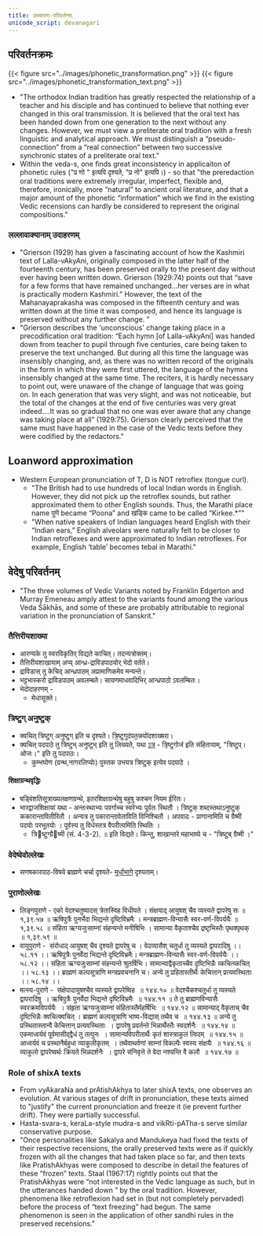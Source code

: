 ```yaml
---
title: उच्चारण-परिवर्तनम्
unicode_script: devanagari
---
```


## परिवर्तनक्रमः
{{< figure src="../images/phonetic_transformation.png"  >}}
{{< figure src="../images/phonetic_transformation_text.png"  >}}

- "The orthodox Indian tradition has greatly respected the relationship of a teacher and his disciple and has continued to believe that nothing ever changed in this oral transmission. It is believed that the oral text has been handed down from one generation to the next without any changes. However, we must view a preliterate oral tradition with a fresh linguistic and analytical approach. We must distinguish a “pseudo-connection” from a “real connection” between two successive synchronic states of a preliterate oral text."
- Within the veda-s, one finds great inconsistency in applicaiton of phonetic rules ("प्र णो " इत्यपि दृश्यते, "प्र नो" इत्यपि।) - so that "the preredaction oral traditions were extremely irregular, imperfect, flexible and, therefore, ironically, more “natural” to ancient oral literature, and that a major amount of the phonetic “information” which we find in the existing Vedic recensions can hardly be considered to represent the original compositions."

### लल्लावाक्यानाम् उदाहरणम्
- "Grierson (1929) has given a fascinating account of how the Kashmiri text of Lalla-vAkyAni, originally composed in the latter half of the fourteenth century, has been preserved orally to the present day without ever having been written down. Grierson (1929:74) points out that “save for a few forms that have remained unchanged...her verses are in what is practically modern Kashmiri.” However, the text of the Mahanayaprakasha was composed in the fifteenth century and was written down at the time it was composed, and hence its language is preserved without any further change. "
- "Grierson describes the 'unconscious' change taking place in a precodification oral tradition: “Each hymn [of Lalla-vAkyAni] was handed down from teacher to pupil through five centuries, care being taken to preserve the text unchanged. But during all this time the language was insensibly changing, and, as there was no written record of the originals in the form in which they were first uttered, the language of the hymns insensibly changed at the same time. The reciters, it is hardly necessary to point out, were unaware of the change of language that was going on. In each generation that was very slight, and was not noticeable, but the total of the changes at the end of five centuries was very great indeed....It was so gradual that no one was ever aware that any change was taking place at all” (1929:75). Grierson clearly perceived that the same must have happened in the case of the Vedic texts before they were codified by the redactors."

## Loanword approximation
- Western European pronunciation of T, D is NOT retroflex (tongue curl).
  - "The British had to use hundreds of local Indian words in English. However, they did not pick up the retroflex sounds, but rather approximated them to other English sounds. Thus, the Marathi place name पुणॆ became “Poona” and खड्कि came to be called “Kirkee.*”"
  - "When native speakers of Indian languages heard English with their “Indian ears,” English alveolars were naturally felt to be closer to Indian retroflexes and were approximated to Indian retroflexes. For example, English ‘table’ becomes tebal in Marathi."

## वेदेषु परिवर्तनम्
- "The three volumes of Vedic Variants noted by Franklin Edgerton and Murray Emeneau amply attest to the variants found among the various Veda Śākhās, and some of these are probably attributable to regional variation in the pronunciation of Sanskrit."

### तैत्तिरीयशाख्या
- आरण्यके तु स्वरविकृतिर् विद्यते काचित्। तदन्यत्रोक्तम्।
- तैत्तिरीयशाखायाम् अप्य् आन्ध्र-द्राविडपाठयोर् भेदो वर्तते।
- द्राविडास् तु केचिद् आन्ध्रपाठम् अप्रामाणिकमेव मन्यन्ते।
- भट्टभास्करो द्राविडपाठम् अवलम्बते। सायणमाधवादिभिर् आन्ध्रपाठो ऽवलम्बितः।
- भेदोदाहरणम् -
  - मेधासूक्ते।

### त्रिष्टुग् अनुष्टुक्
- क्वचित् त्रिष्टुग् अनुष्टुग् इति च दृश्यते।  त्रि॒ष्टुगुद॑पत॒त्त्रयो॑दशाख्षरा।
- क्वचित् पदपाठे तु त्रिष्टुभ् अनुष्टुभ् इति तु लिख्यते, यथा [ऽत्र](https://archive.org/details/taittiriyasamhitavolume1114commentaryofbhattabhaskaramahadevashastria.universityofmysore_202003_31_A/page/n175/mode/2up) -  त्रि॒ष्टुगोज॑ इति संहितायाम्, "त्रिष्टुप्। ओजः।" इति तु पदपाठः। 
  - कुम्भघोण (ग्रन्थ,नागरलिप्योः) पुस्तक उभयत्र त्रिष्टुक् इत्येव पदपाठे । 

#### शिक्षाग्रन्थवृद्धिः
- षड्विंशतिसूत्राख्यलक्षणग्रन्थे, इतरशिक्षाग्रन्थेषु बहुषु कश्चन नियम ईरितः।
- भारद्वाजशिक्षायां यथा - अन्तःस्थाभ्यः पवर्गाच्च स्वरेभ्यः पूर्वतः स्थितौ । त्रिष्टुक् शब्दस्तथाऽनुष्टुक् ककारान्तावितीरितौ । अन्यत्र तु पकारान्तावेताविति विनिश्चितौ । अपवादः -  प्राणानामिति च ग्रैष्मी पदयोः परभूतयोः । पूर्वस्य तु विधेस्तत्र वैपरीत्यमिति स्थितिः ।
  - त्रिष्टुग्ग्रैष्मी (सं. 4-3-2). ॥ इति विद्यते। किन्तु, शाखान्तरे महाभाष्ये च - "त्रिष्टुब् ग्रैष्मी ।"

### वेदेष्वेवोल्लेखः
- सणषकारपाठ-विषये ब्राह्मणे चर्चा दृश्यते- [मूर्धाभागे](../mUrdhA/) दृश्यताम्।

### पुराणोल्लेखः
- लिङ्गपुराणे - एको वेदश्चतुष्पादस् त्रेतास्विह विधीयते । संक्षयाद् आयुषश् चैव व्यस्यते द्वापरेषु सः ॥ १,३९.५७ ॥ ऋषिपुत्रैः पुनर्भेदा भिद्यन्ते दृष्टिविभ्रमैः । मन्त्रब्राह्मण-विन्यासैः स्वर-वर्ण-विपर्ययैः ॥ १,३९.५८ ॥ संहिता ऋग्यजुःसाम्नां संहन्यन्ते मनीषिभिः । सामान्या वैकृताश्चैव द्रष्टृभिस्तैः पृथक्पृथक् ॥ १,३९.५९ ॥
- वायुपुराणे -  संरोधाद् आयुषश् चैव दृश्यते द्वापरेषु च । वेदव्यासैश् चतुर्धा तु व्यस्यते द्वापरादिषु ।। ५८.११ ।। ऋषिपुत्रैः पुनर्वेदा भिद्यन्ते दृष्टिविभ्रमैः। मन्त्रब्राह्मण-विन्यासैः स्वर-वर्ण-विपर्ययैः ।। ५८.१२ ।। संहिता ऋग्यजुःसाम्नां संहन्यन्ते श्रुतर्षिभिः। सामान्याद्वैकृताच्चैव दृष्टिभिन्नैः व्कचित्व्कचित् ।। ५८.१३ ।। ब्राह्मणं कल्पसूत्राणि मन्त्रप्रवचनानि च। अन्ये तु  प्रहितास्तीर्थैः केचित्तान् प्रत्यवस्थिताः ।। ५८.१४ ।।
- मत्स्य-पुराणे -  संक्षेपादायुषश्चैव व्यस्यते द्वापरेष्विह  ॥ १४४.१० ॥ वेदश्चैकश्चतुर्धा तु व्यस्यते द्वापरादिषु  । ऋषिपुत्रैः पुनर्वेदा भिद्यन्ते दृष्टिविभ्रमैः  ॥ १४४.११ ॥ ते तु ब्राह्मणविन्यासैः स्वरक्रमविपर्ययैः  । संहृता ऋग्यजुःसाम्नां संहितास्तैर्महर्षिभिः  ॥ १४४.१२ ॥ सामान्याद् वैकृताच् चैव दृष्टिभिन्नैः क्वचित्क्वचित् । ब्राह्मणं कल्पसूत्राणि भाष्य-विद्यास् तथैव च  ॥ १४४.१३ ॥ अन्ये तु प्रस्थितास्तान्वै केचित्तान् प्रत्यवस्थिताः  । द्वापरेषु प्रवर्तन्ते भिन्नार्थैस्तैः स्वदर्शनैः  ॥ १४४.१४ ॥ एकमाध्वर्यवं पूर्वमासीद्द्वैधं तु तत्पुनः  । सामान्यविपरीतार्थैः कृतं शास्त्राकुलं त्विदम्  ॥ १४४.१५ ॥ आध्वर्यवं च प्रस्थानैर्बहुधा व्याकुलीकृतम्  । तथैवाथर्वणां साम्नां विकल्पैः स्वस्य संक्षयैः  ॥ १४४.१६ ॥ व्याकुलो द्वापरेष्वर्थः क्रियते भिन्नदर्शनैः  । द्वापरे संनिवृत्ते ते वेदा नश्यन्ति वै कलौ  ॥ १४४.१७ ॥

### Role of shixA texts
- From vyAkaraNa and prAtishAkhya to later shixA texts, one observes an evolution. At various stages of drift in pronunciation, these texts aimed to "justify" the current pronunciation and freeze it (ie prevent further drift). They were partially successful.
- Hasta-svara-s, keraLa-style mudra-s and vikRti-pATha-s serve similar conservative purpose.
- "Once personalities like Sakalya and Mandukeya had fixed the texts of their respective recensions, the orally preserved texts were as if quickly frozen with all the changes that had taken place so far, and then texts like PratishAkhyas were composed to describe in detail the features of these “frozen” texts. Staal (1967:17) rightly points out that the PratishAkhyas were “not interested in the Vedic language as such, but in the utterances handed down ” by the oral tradition. However, phenomena like retroflexion had set in (but not completely pervaded) before the process of “text freezing” had begun. The same phenomenon is seen in the application of other sandhi rules in the preserved recensions."

